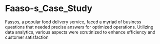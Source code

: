 # Faaso-s_Case_Study
Fassos, a popular food delivery service, faced a myriad of business questions that needed precise answers for optimized operations. Utilizing data analytics, various aspects were scrutinized to enhance efficiency and customer satisfaction
